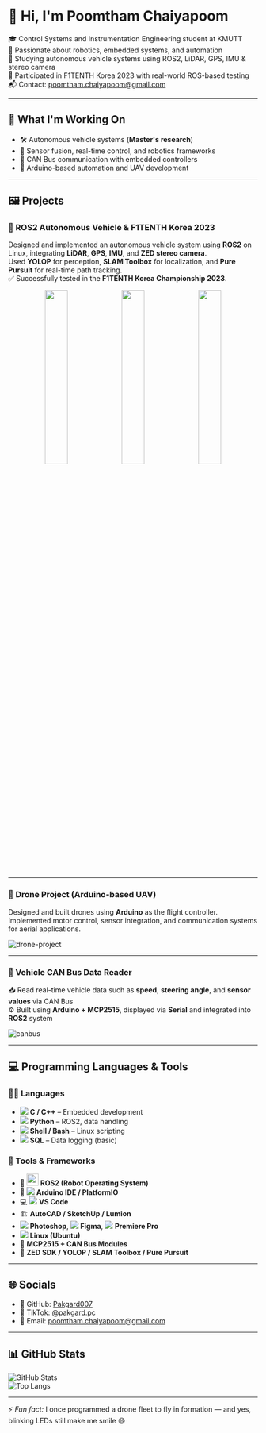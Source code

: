 # 👋 Hi, I'm Poomtham Chaiyapoom

🎓 Control Systems and Instrumentation Engineering student at KMUTT  
🤖 Passionate about robotics, embedded systems, and automation  
🚗 Studying autonomous vehicle systems using ROS2, LiDAR, GPS, IMU & stereo camera  
🏁 Participated in F1TENTH Korea 2023 with real-world ROS-based testing  
📬 Contact: poomtham.chaiyapoom@gmail.com

---

## 🚀 What I'm Working On

- 🛠️ Autonomous vehicle systems (**Master's research**)  
- 🧠 Sensor fusion, real-time control, and robotics frameworks  
- 📡 CAN Bus communication with embedded controllers  
- 🔧 Arduino-based automation and UAV development  

---

## 🖼️ Projects

### 🚗 ROS2 Autonomous Vehicle & F1TENTH Korea 2023

Designed and implemented an autonomous vehicle system using **ROS2** on Linux, integrating **LiDAR**, **GPS**, **IMU**, and **ZED stereo camera**.  
Used **YOLOP** for perception, **SLAM Toolbox** for localization, and **Pure Pursuit** for real-time path tracking.  
✅ Successfully tested in the **F1TENTH Korea Championship 2023**.

<p align="center">
  <img src="https://your-image-link.com/image1.png" width="30%" />
  <img src="https://your-image-link.com/image2.png" width="30%" />
  <img src="https://your-image-link.com/image3.png" width="30%" />
</p>

---

### 🚁 Drone Project (Arduino-based UAV)

Designed and built drones using **Arduino** as the flight controller.  
Implemented motor control, sensor integration, and communication systems for aerial applications.

![drone-project](https://your-image-link.com/drone-project.png)

---

### 🚙 Vehicle CAN Bus Data Reader

📥 Read real-time vehicle data such as **speed**, **steering angle**, and **sensor values** via CAN Bus  
⚙️ Built using **Arduino + MCP2515**, displayed via **Serial** and integrated into **ROS2** system

![canbus](https://your-image-link.com/canbus-project.png)

---

## 💻 Programming Languages & Tools

### 🧑‍💻 Languages  
- <img src="https://img.icons8.com/color/24/000000/c-plus-plus-logo.png"/> **C / C++** – Embedded development  
- <img src="https://img.icons8.com/color/24/000000/python.png"/> **Python** – ROS2, data handling  
- <img src="https://img.icons8.com/color/24/000000/console.png"/> **Shell / Bash** – Linux scripting  
- <img src="https://img.icons8.com/external-soft-fill-juicy-fish/24/null/external-sql-coding-and-development-soft-fill-soft-fill-juicy-fish.png"/> **SQL** – Data logging (basic)

### 🧰 Tools & Frameworks  
- 🤖 <img src="https://cdn.jsdelivr.net/gh/devicons/devicon/icons/ros/ros-original.svg" width="24"/> **ROS2 (Robot Operating System)**  
- 🔌 <img src="https://img.icons8.com/color/24/000000/arduino.png"/> **Arduino IDE / PlatformIO**  
- 💻 <img src="https://img.icons8.com/fluent/24/000000/visual-studio-code-2019.png"/> **VS Code**  
- 🏗️ **AutoCAD / SketchUp / Lumion**
- <img src="https://img.icons8.com/color/24/000000/adobe-photoshop.png"/> **Photoshop**, <img src="https://img.icons8.com/color/24/000000/figma--v1.png"/> **Figma**, <img src="https://img.icons8.com/color/24/000000/adobe-premiere-pro.png"/> **Premiere Pro**  
- <img src="https://img.icons8.com/color/24/000000/linux.png"/> **Linux (Ubuntu)**  
- 🧩 **MCP2515 + CAN Bus Modules**  
- 🎯 **ZED SDK / YOLOP / SLAM Toolbox / Pure Pursuit**

---

## 🌐 Socials

- 🐙 GitHub: [Pakgard007](https://github.com/Pakgard007)  
- 🎥 TikTok: [@pakgard.pc](https://www.tiktok.com/@pakgard.pc?_t=ZS-8xomy4pfiG9&_r=1)  
- 📧 Email: [poomtham.chaiyapoom@gmail.com](mailto:poomtham.chaiyapoom@gmail.com)

---

## 📊 GitHub Stats

![GitHub Stats](https://github-readme-stats.vercel.app/api?username=Pakgard007&show_icons=true&theme=tokyonight&hide_border=true)  
![Top Langs](https://github-readme-stats.vercel.app/api/top-langs/?username=Pakgard007&layout=compact&theme=tokyonight&hide_border=true)

---

⚡ *Fun fact:* I once programmed a drone fleet to fly in formation — and yes, blinking LEDs still make me smile 😄
